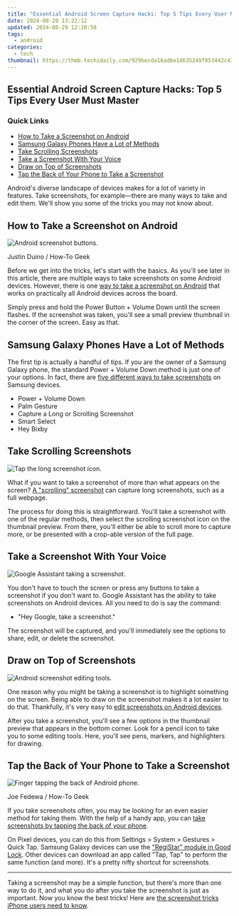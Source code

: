 ```yaml
---
title: "Essential Android Screen Capture Hacks: Top 5 Tips Every User Must Master"
date: 2024-08-28 13:22:12
updated: 2024-08-29 12:20:50
tags:
  - android
categories:
  - tech
thumbnail: https://thmb.techidaily.com/929becda16ad6e1d635249f853442c43d72fdee02099dda394914608d8e630c7.jpg
---
```


## Essential Android Screen Capture Hacks: Top 5 Tips Every User Must Master

### Quick Links

* [How to Take a Screenshot on Android](https://instagram-videos.techidaily.com/updated-in-2024-making-time-move-backwards-a-step-by-step-guide-for-instagram-videos/)
* [Samsung Galaxy Phones Have a Lot of Methods](https://blog-min.techidaily.com/how-to-fix-videos-not-playing-with-my-infinix-hot-40-pro-by-stellar-video-repair-mobile-video-repair/)
* [Take Scrolling Screenshots](https://on-screen-recording.techidaily.com/new-royale-rulers-the-best-gaming-showdowns-for-2024/)
* [Take a Screenshot With Your Voice](https://extra-skills.techidaily.com/2024-approved-mastering-photos-ios-alignment-and-cloud-syncing/)
* [Draw on Top of Screenshots](https://android-frp.techidaily.com/in-2024-latest-guide-how-to-bypass-realme-11x-5g-frp-without-computer-by-drfone-android/)
* [Tap the Back of Your Phone to Take a Screenshot](https://youtube-zero.techidaily.com/hythm-revivers-guide-to-distorted-beats-for-2024/)

 Android's diverse landscape of devices makes for a lot of variety in features. Take screenshots, for example—there are many ways to take and edit them. We'll show you some of the tricks you may not know about.

##  How to Take a Screenshot on Android

![Android screenshot buttons.](https://static1.howtogeekimages.com/wordpress/wp-content/uploads/2023/09/android-screenshot-buttons.jpg) 

Justin Duino / How-To Geek

 Before we get into the tricks, let's start with the basics. As you'll see later in this article, there are multiple ways to take screenshots on some Android devices. However, there is one [way to take a screenshot on Android](https://location-social.techidaily.com/3-things-you-must-know-about-fake-snapchat-location-on-samsung-galaxy-f15-5g-drfone-by-drfone-virtual-android/) that works on practically all Android devices across the board.

 Simply press and hold the Power Button + Volume Down until the screen flashes. If the screenshot was taken, you'll see a small preview thumbnail in the corner of the screen. Easy as that.

##  Samsung Galaxy Phones Have a Lot of Methods

 The first tip is actually a handful of tips. If you are the owner of a Samsung Galaxy phone, the standard Power + Volume Down method is just one of your options. In fact, there are [five different ways to take screenshots](https://visual-screen-recording.techidaily.com/gamers-guides-essential-tips-for-recording-riveting-races/) on Samsung devices.

* Power + Volume Down
* Palm Gesture
* Capture a Long or Scrolling Screenshot
* Smart Select
* Hey Bixby

##  Take Scrolling Screenshots

![Tap the long screenshot icon.](https://static1.howtogeekimages.com/wordpress/wp-content/uploads/2023/09/screenshot_20230912_164407_settings.jpg) 

 What if you want to take a screenshot of more than what appears on the screen? [A "scrolling" screenshot](https://win-amazing.techidaily.com/downloading-the-linksys-ae1200-driver-made-easy-and-quick-for-all-users/) can capture long screenshots, such as a full webpage.

 The process for doing this is straightforward. You'll take a screenshot with one of the regular methods, then select the scrolling screenshot icon on the thumbnail preview. From there, you'll either be able to scroll more to capture more, or be presented with a crop-able version of the full page.

##  Take a Screenshot With Your Voice

![Google Assistant taking a screenshot.](https://static1.howtogeekimages.com/wordpress/wp-content/uploads/2023/09/screenshot_20230913-123807.png) 

 You don't have to touch the screen or press any buttons to take a screenshot if you don't want to. Google Assistant has the ability to take screenshots on Android devices. All you need to do is say the command:

* "Hey Google, take a screenshot."

 The screenshot will be captured, and you'll immediately see the options to share, edit, or delete the screenshot.

##  Draw on Top of Screenshots

![Android screenshot editing tools.](https://static1.howtogeekimages.com/wordpress/wp-content/uploads/2023/09/screenshot_20230913-124112.png) 

 One reason why you might be taking a screenshot is to highlight something on the screen. Being able to draw on the screenshot makes it a lot easier to do that. Thankfully, it's very easy to [edit screenshots on Android devices](https://video-creation-software.techidaily.com/new-2024-approved-s-best-time-lapse-video-editing-tools-a-comprehensive-review/).

 After you take a screenshot, you'll see a few options in the thumbnail preview that appears in the bottom corner. Look for a pencil icon to take you to some editing tools. Here, you'll see pens, markers, and highlighters for drawing.

##  Tap the Back of Your Phone to Take a Screenshot

![Finger tapping the back of Android phone.](https://static1.howtogeekimages.com/wordpress/wp-content/uploads/2023/09/android-tap-back.jpg) 

Joe Fedewa / How-To Geek

 If you take screenshots often, you may be looking for an even easier method for taking them. With the help of a handy app, you can [take screenshots by tapping the back of your phone](https://facebook-video-share.techidaily.com/updated-2024-approved-crystal-clear-capture-amping-up-your-home-studio-recordings/).

 On Pixel devices, you can do this from Settings > System > Gestures > Quick Tap. Samsung Galaxy devices can use the ["RegiStar" module in Good Lock](https://extra-skills.techidaily.com/in-2024-metaverse-mastery-rapidly-assemble-your-digital-self/). Other devices can download an app called "Tap, Tap" to perform the same function (and more). It's a pretty nifty shortcut for screenshots.

---

 Taking a screenshot may be a simple function, but there's more than one way to do it, and what you do after you take the screenshot is just as important. Now you know the best tricks! Here are [the screenshot tricks iPhone users need to know](https://extra-skills.techidaily.com/updated-interlinkers-companion-navigating-instra-to-tiktok/).

<ins class="adsbygoogle"
     style="display:block"
     data-ad-format="autorelaxed"
     data-ad-client="ca-pub-7571918770474297"
     data-ad-slot="1223367746"></ins>



<ins class="adsbygoogle"
     style="display:block"
     data-ad-client="ca-pub-7571918770474297"
     data-ad-slot="8358498916"
     data-ad-format="auto"
     data-full-width-responsive="true"></ins>
